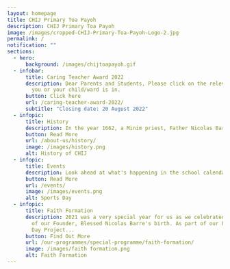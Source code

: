 ```yaml
---
layout: homepage
title: CHIJ Primary Toa Payoh
description: CHIJ Primary Toa Payoh
image: /images/cropped-CHIJ-Primary-Toa-Payoh-Logo-2.jpg
permalink: /
notification: ""
sections:
  - hero:
      background: /images/chijtoapayoh.gif
  - infobar:
      title: Caring Teacher Award 2022
      description: Dear Parents and Students, Please click on the relevant form which
        you or your child/ward is in.
      button: Click here
      url: /caring-teacher-award-2022/
      subtitle: "Closing date: 20 August 2022"
  - infopic:
      title: History
      description: In the year 1662, a Minim priest, Father Nicolas Barré saw...
      button: Read More
      url: /about-us/history/
      image: /images/history.png
      alt: History of CHIJ
  - infopic:
      title: Events
      description: Look ahead at what's happening in the school calendar
      button: Read More
      url: /events/
      image: /images/events.png
      alt: Sports Day
  - infopic:
      title: Faith Formation
      description: 2021 was a very special year for us as we celebrated the 400th year
        of our Founder, Blessed Nicolas Barre's birth. As part of our Founder's
        Day Project...
      button: Find Out More
      url: /our-programmes/special-programme/faith-formation/
      image: /images/faith formation.png
      alt: Faith Formation
---
```


